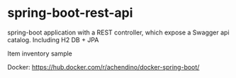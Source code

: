 # spring-boot-rest-api
spring-boot application with a REST controller, which expose a Swagger api catalog.
Including H2 DB + JPA 

Item inventory sample

Docker:
https://hub.docker.com/r/achendino/docker-spring-boot/

